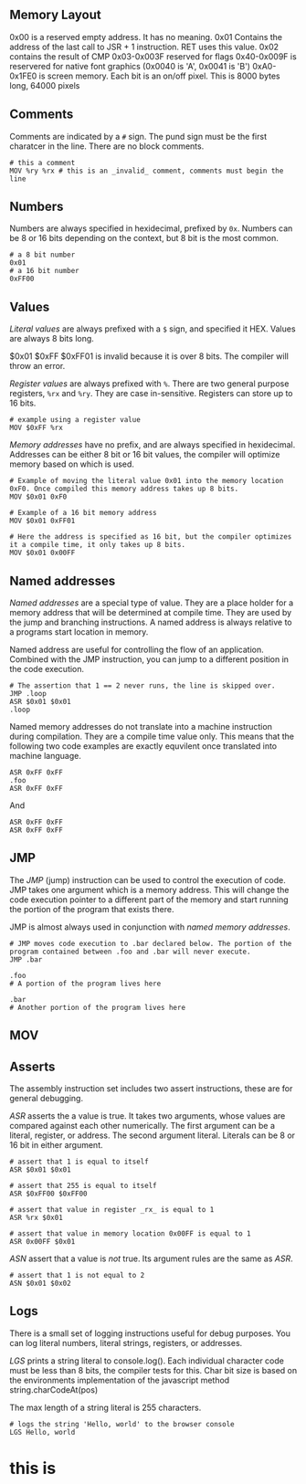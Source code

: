 
Memory Layout
-----------------

0x00 is a reserved empty address. It has no meaning.
0x01 Contains the address of the last call to JSR + 1 instruction. RET uses this value.
0x02 contains the result of CMP
0x03-0x003F reserved for flags
0x40-0x009F is reservered for native font graphics (0x0040 is 'A', 0x0041 is 'B')
0xA0-0x1FE0 is screen memory. Each bit is an on/off pixel. This is 8000 bytes long, 64000 pixels

Comments
-----------------
Comments are indicated by a `#` sign. The pund sign must be the first charatcer in the line. There are no block comments.

```
# this a comment
MOV %ry %rx # this is an _invalid_ comment, comments must begin the line
```

Numbers
-----------------
Numbers are always specified in hexidecimal, prefixed by `0x`. Numbers can be 8 or 16 bits depending on the context, but 8 bit is the most common.

```
# a 8 bit number
0x01
# a 16 bit number 
0xFF00
```

Values
-----------------
*Literal values* are always prefixed with a `$` sign, and specified it HEX. Values are always 8 bits long. 

$0x01 
$0xFF
$0xFF01 is invalid because it is over 8 bits. The compiler will throw an error.

*Register values* are always prefixed with `%`. There are two general purpose registers, `%rx` and `%ry`. They are case in-sensitive. Registers can store up to 16 bits.

```
# example using a register value
MOV $0xFF %rx
```

*Memory addresses* have no prefix, and are always specified in hexidecimal. Addresses can be either 8 bit or 16 bit values, the compiler will optimize memory based on which is used.

```
# Example of moving the literal value 0x01 into the memory location 0xF0. Once compiled this memory address takes up 8 bits.
MOV $0x01 0xF0

# Example of a 16 bit memory address
MOV $0x01 0xFF01

# Here the address is specified as 16 bit, but the compiler optimizes it a compile time, it only takes up 8 bits.
MOV $0x01 0x00FF
```

Named addresses
------------------
*Named addresses* are a special type of value. They are a place holder for a memory address that will be determined at compile time. They are used by the jump and branching instructions. A named address is always relative to a programs start location in memory.

Named address are useful for controlling the flow of an application. Combined with the JMP instruction, you can jump to a different position in the code execution.

```
# The assertion that 1 == 2 never runs, the line is skipped over.
JMP .loop
ASR $0x01 $0x01
.loop
```

Named memory addresses do not translate into a machine instruction during compilation. They are a compile time value only. This means that the following two code examples are exactly equvilent once translated into machine language.

```
ASR 0xFF 0xFF
.foo
ASR 0xFF 0xFF
```
And
```
ASR 0xFF 0xFF
ASR 0xFF 0xFF
```

JMP
------------------
The *JMP* (jump) instruction can be used to control the execution of code. JMP takes one argument which is a memory address. This will change the code execution pointer to a different part of the memory and start running the portion of the program that exists there.

JMP is almost always used in conjunction with *named memory addresses*.

```
# JMP moves code execution to .bar declared below. The portion of the program contained between .foo and .bar will never execute.
JMP .bar

.foo
# A portion of the program lives here

.bar
# Another portion of the program lives here
```


MOV
------------------


Asserts
-----------------------
The assembly instruction set includes two assert instructions, these are for general debugging.

*ASR* asserts the a value is true. It takes two arguments, whose values are compared against each other numerically. The first argument can be a literal, register, or address. The second argument literal. Literals can be 8 or 16 bit in either argument.

```
# assert that 1 is equal to itself
ASR $0x01 $0x01

# assert that 255 is equal to itself
ASR $0xFF00 $0xFF00

# assert that value in register _rx_ is equal to 1
ASR %rx $0x01

# assert that value in memory location 0x00FF is equal to 1
ASR 0x00FF $0x01
```

*ASN* assert that a value is _not_ true. Its argument rules are the same as *ASR*.

```
# assert that 1 is not equal to 2
ASN $0x01 $0x02
```

Logs
-----------------
There is a small set of logging instructions useful for debug purposes. You can log literal numbers, literal strings, registers, or addresses.

*LGS* prints a string literal to console.log(). Each individual character code must be less than 8 bits, the compiler tests for this. Char bit size is based on the environments implementation of the javascript method string.charCodeAt(pos)

The max length of a string literal is 255 characters.

```jav
# logs the string 'Hello, world' to the browser console
LGS Hello, world
```

# this is 
